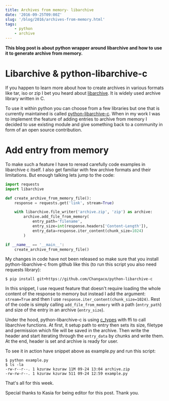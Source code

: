```yaml
---
title: Archives from memory- libarchive
date: '2016-09-25T09:00Z'
slug: '/blog/2016/archives-from-memory.html'
tags: 
    - python
    - archive
---
```


**This blog post is about python wrapper around libarchive and how to
use it to generate archive from memory.**

Libarchive & python-libarchive-c
================================

If you happen to learn more about how to create archives in various
formats like tar, iso or zip I bet you heard about
[libarchive](http://www.libarchive.org/). It is widely used archive
library written in C.

To use it within python you can choose from a few libraries but one that
is currently maintained is called
[python-libarchive-c](https://github.com/Changaco/python-libarchive-c).
When in my work I was to implement the feature of adding entries to
archive from memory I decided to use existing module and give something
back to a community in form of an open source contribution.

Add entry from memory
=====================

To make such a feature I have to reread carefully code examples in
libarchive c itself. I also get familiar with few archive formats and
their limitations. But enough talking lets jump to the code:

```python
import requests
import libarchive

def create_archive_from_memory_file():
    response = requests.get('link', stream=True)

    with libarchive.file_writer('archive.zip', 'zip') as archive:
        archive.add_file_from_memory(
            entry_path='filename',
            entry_size=int(response.headers['Content-Length']),
            entry_data=response.iter_content(chunk_size=1024)
        )

if __name__ == '__main__':
    create_archive_from_memory_file()
```

My changes in code have not been released so make sure that you install
python-libarchive-c from github like this (to run this script you also
need requests library):

```shell
$ pip install git+https://github.com/Changaco/python-libarchive-c
```

In this snippet, I use request feature that doesn't require loading the
whole content of the response to memory but instead I add the argument:
`stream=True` and then I use `response.iter_content(chunk_size=1024)`.
Rest of the code is simply calling `add_file_from_memory` with a path
(`entry_path`) and size of the entry in an archive (`entry_size`).

Under the hood, python-libarchive-c is using
[c_types](https://docs.python.org/3.5/library/ctypes.html) with ffi to
call libarchive functions. At first, it setup path to entry then sets
its size, filetype and permission which file will be saved in the
archive. Then write the header and start iterating through the
`entry_data` by chunks and write them. At the end, header is set and
archive is ready for user.

To see it in action have snippet above as example.py and run this
script:

```shell
$ python example.py
$ ls -la
-rw-r--r--. 1 kzuraw kzuraw 11M 09-24 13:04 archive.zip
-rw-rw-r--. 1 kzuraw kzuraw 511 09-24 12:59 example.py
```

That's all for this week.

Special thanks to Kasia for being editor for this post. Thank you.
